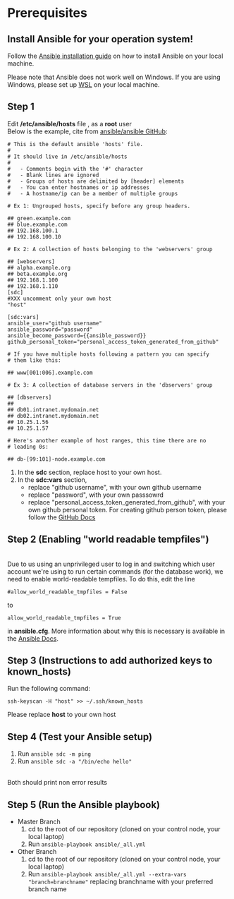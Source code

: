 # Prerequisites

## Install Ansible for your operation system!
Follow the [Ansible installation guide](https://docs.ansible.com/ansible/latest/installation_guide/index.html) on how to install Ansible on your local machine.

Please note that Ansible does not work well on Windows. If you are using Windows, please set up [WSL](https://ubuntu.com/wsl) on your local machine.  


## Step 1
Edit **/etc/ansible/hosts** file , as a **root** user
<br /> Below is the example, cite from [ansible/ansible GitHub](https://github.com/ansible/ansible/blob/devel/examples/hosts.yaml):
```
# This is the default ansible 'hosts' file.
#
# It should live in /etc/ansible/hosts
#
#   - Comments begin with the '#' character
#   - Blank lines are ignored
#   - Groups of hosts are delimited by [header] elements
#   - You can enter hostnames or ip addresses
#   - A hostname/ip can be a member of multiple groups

# Ex 1: Ungrouped hosts, specify before any group headers.

## green.example.com
## blue.example.com
## 192.168.100.1
## 192.168.100.10

# Ex 2: A collection of hosts belonging to the 'webservers' group

## [webservers]
## alpha.example.org
## beta.example.org
## 192.168.1.100
## 192.168.1.110
[sdc]
#XXX uncomment only your own host
"host"

[sdc:vars]
ansible_user="github username"
ansible_password="password"
ansible_become_password={{ansible_password}}
github_personal_token="personal_access_token_generated_from_github"

# If you have multiple hosts following a pattern you can specify
# them like this:

## www[001:006].example.com

# Ex 3: A collection of database servers in the 'dbservers' group

## [dbservers]
## 
## db01.intranet.mydomain.net
## db02.intranet.mydomain.net
## 10.25.1.56
## 10.25.1.57

# Here's another example of host ranges, this time there are no
# leading 0s:

## db-[99:101]-node.example.com 
```

1. In the **sdc** section, replace host to your own host.
2. In the **sdc:vars** section, 
   * replace "github username", with your own github username
   * replace "password", with your own passsowrd
   * replace "personal_access_token_generated_from_github", with your own github personal token. For creating github person token, please follow the [GitHub Docs](https://docs.github.com/en/free-pro-team@latest/github/authenticating-to-github/creating-a-personal-access-token#:~:text=Personal%20access%20tokens%20(PATs)%20are,you%20must%20authorize%20the%20PAT.)

## Step 2 (Enabling "world readable tempfiles")
<br /> Due to us using an unprivileged user to log in and switching which user account we're using to run certain commands (for the database work), we need to enable world-readable tempfiles. To do this, edit the line 

```
#allow_world_readable_tmpfiles = False
```
to
```
allow_world_readable_tmpfiles = True
```
in **ansible.cfg**. More information about why this is necessary is available in the [Ansible Docs](https://docs.ansible.com/ansible/latest/user_guide/become.html#becoming-an-unprivileged-user).

## Step 3 (Instructions to add authorized keys to known_hosts)
Run the following command: 
```
ssh-keyscan -H "host" >> ~/.ssh/known_hosts
```
Please replace **host** to your own host

## Step 4 (Test your Ansible setup)
1. Run ```ansible sdc -m ping```
2. Run ```ansible sdc -a "/bin/echo hello"```

<br /> Both should print non error results

## Step 5 (Run the Ansible playbook)

* Master Branch
  1. cd to the root of our repository (cloned on your control node, your local laptop)
  2. Run ```ansible-playbook ansible/_all.yml```
* Other Branch
  1. cd to the root of our repository (cloned on your control node, your local laptop)
  2. Run ```ansible-playbook ansible/_all.yml --extra-vars "branch=branchname"``` replacing branchname with your preferred branch name

